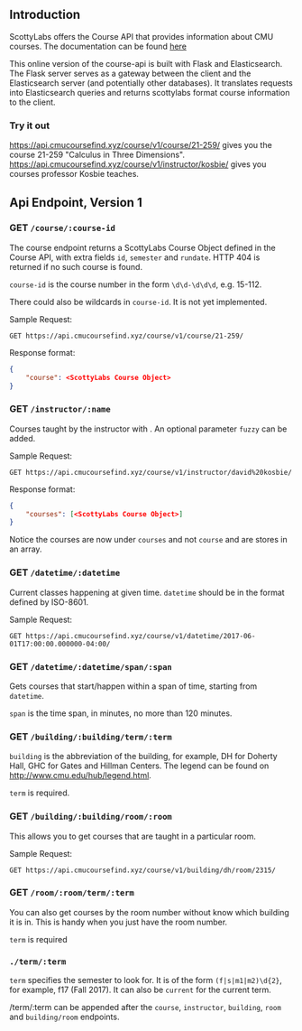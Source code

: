 
## Introduction

ScottyLabs offers the Course API that provides information about CMU courses.
The documentation can be found [here](https://github.com/ScottyLabs/course-api)

This online version of the course-api is built with Flask and Elasticsearch.
The Flask server serves as a gateway between the client and the Elasticsearch
server (and potentially other databases). It translates requests into
Elasticsearch queries and returns scottylabs format course information to the
client.

### Try it out

https://api.cmucoursefind.xyz/course/v1/course/21-259/ gives you the course
21-259 "Calculus in Three Dimensions".
https://api.cmucoursefind.xyz/course/v1/instructor/kosbie/ gives you courses
professor Kosbie teaches.


## Api Endpoint, Version 1

### GET `/course/:course-id`
The course endpoint returns a ScottyLabs Course Object defined in the Course
API, with extra fields `id`, `semester` and `rundate`. HTTP 404 is returned if
no such course is found.

`course-id` is the course number in the form `\d\d-\d\d\d`, e.g. 15-112.

There could also be wildcards in `course-id`. It is not yet implemented.

Sample Request:
```
GET https://api.cmucoursefind.xyz/course/v1/course/21-259/
```

Response format:
```json
{
	"course": <ScottyLabs Course Object>
}
```


### GET `/instructor/:name`
Courses taught by the instructor with <name>. An optional parameter `fuzzy` can
be added.

Sample Request:
```
GET https://api.cmucoursefind.xyz/course/v1/instructor/david%20kosbie/
```

Response format:
```json
{
	"courses": [<ScottyLabs Course Object>]
}
```
Notice the courses are now under `courses` and not `course` and are stores in
an array.


### GET `/datetime/:datetime`
Current classes happening at given time. `datetime` should be in the format
defined by ISO-8601.

Sample Request:
```
GET https://api.cmucoursefind.xyz/course/v1/datetime/2017-06-01T17:00:00.000000-04:00/
```

### GET `/datetime/:datetime/span/:span`
Gets courses that start/happen within a span of time, starting from `datetime`.

`span` is the time span, in minutes, no more than 120 minutes.

### GET `/building/:building/term/:term`
`building` is the abbreviation of the building, for example, DH for Doherty
Hall, GHC for Gates and Hillman Centers. The legend can be found on
http://www.cmu.edu/hub/legend.html.

`term` is required.

### GET `/building/:building/room/:room`
This allows you to get courses that are taught in a particular room.

Sample Request:
```
GET https://api.cmucoursefind.xyz/course/v1/building/dh/room/2315/
```

### GET `/room/:room/term/:term`

You can also get courses by the room number without know which building it is
in. This is handy when you just have the room number.

`term` is required

### `./term/:term`

`term` specifies the semester to look for. It is of the form `(f|s|m1|m2)\d{2}`,
for example, f17 (Fall 2017). It can also be `current` for the current term.

/term/:term can be appended after the `course`, `instructor`, `building`,
`room` and `building/room` endpoints.
